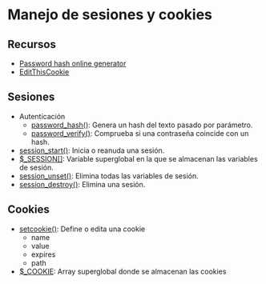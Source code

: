 # Manejo de sesiones y cookies

## Recursos

* [Password hash online generator](https://phppasswordhash.com)
* [EditThisCookie](https://chrome.google.com/webstore/detail/editthiscookie/fngmhnnpilhplaeedifhccceomclgfbg?hl=es)

## Sesiones

* Autenticación
  * [password\_hash()](https://www.php.net/manual/es/function.password-hash): Genera un hash del texto pasado por parámetro.
  * [password\_verify()](https://www.php.net/manual/es/function.password-verify.php): Comprueba si una contraseña coincide con un hash.
* [session\_start()](https://www.php.net/manual/es/function.session-start): Inicia o reanuda una sesión.
* [$\_SESSION\[\]](https://www.php.net/manual/es/reserved.variables.session):  Variable superglobal en la que se almacenan las variables de sesión.
* [session\_unset()](https://www.php.net/manual/es/function.session-unset.php): Elimina todas las variables de sesión.
* [session\_destroy()](https://www.php.net/manual/es/function.session-destroy.php): Elimina una sesión.

## Cookies

* [setcookie()](https://www.php.net/manual/es/function.setcookie.php): Define o edita una cookie
  * name
  * value
  * expires
  * path
* [$\_COOKIE](https://www.php.net/manual/es/reserved.variables.cookies): Array superglobal donde se almacenan las cookies
